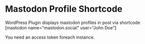 # Mastodon Profile Shortcode

WordPress Plugin displays mastodon profiles in post via shortcode [mastodon name="mastodon.social" user="John Doe"]

You need an access token foreach instance.
